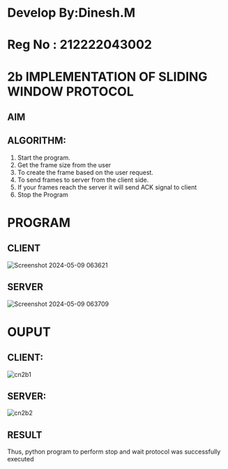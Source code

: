 # Develop By:Dinesh.M
# Reg No : 212222043002
# 2b IMPLEMENTATION OF SLIDING WINDOW PROTOCOL
## AIM
## ALGORITHM:
1. Start the program.
2. Get the frame size from the user
3. To create the frame based on the user request.
4. To send frames to server from the client side.
5. If your frames reach the server it will send ACK signal to client
6. Stop the Program
# PROGRAM
## CLIENT
![Screenshot 2024-05-09 063621](https://github.com/MDINESH220305/2b_SLIDING_WINDOW_PROTOCOL/assets/162429215/a3f80d1b-8628-450c-a7c9-39063a20eae3)

## SERVER 
![Screenshot 2024-05-09 063709](https://github.com/MDINESH220305/2b_SLIDING_WINDOW_PROTOCOL/assets/162429215/1b7072a9-dca8-49bb-be38-925be3d224b1)

# OUPUT
## CLIENT:
![cn2b1](https://github.com/MDINESH220305/2b_SLIDING_WINDOW_PROTOCOL/assets/162429215/ef7cbc6e-1c0a-4aaf-9c09-4febb7481a51)

## SERVER:

![cn2b2](https://github.com/MDINESH220305/2b_SLIDING_WINDOW_PROTOCOL/assets/162429215/5ab10c2d-5aca-4909-ad05-7b43d6baa5d8)


## RESULT
Thus, python program to perform stop and wait protocol was successfully executed
